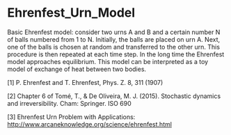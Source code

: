 # Ehrenfest_Urn_Model
Basic Ehrenfest model: consider two urns A and B and a certain number N of balls numbered from 1 to N. Initially, the balls are placed on urn A. Next, one of the balls is chosen at random and transferred to the other urn. This procedure is then repeated at each time step. In the long time the Ehrenfest model approaches equilibrium. This model can be interpreted as a toy model of exchange of heat between two bodies.

[1] P. Ehrenfest and T. Ehrenfest, Phys. Z. 8, 311 (1907)

[2] Chapter 6 of Tomé, T., & De Oliveira, M. J. (2015). Stochastic dynamics and irreversibility. Cham: Springer.
ISO 690	 

[3] Ehrenfest Urn Problem with Applications: http://www.arcaneknowledge.org/science/ehrenfest.html
